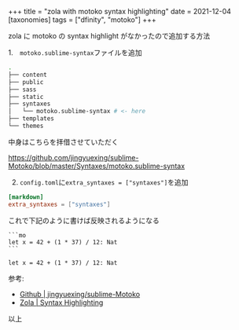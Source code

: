 +++
title = "zola with motoko syntax highlighting"
date = 2021-12-04
[taxonomies]
tags = ["dfinity", "motoko"]
+++

zola に motoko の syntax highlight がなかったので追加する方法

1.　`motoko.sublime-syntax`ファイルを追加

```sh
.
├── content
├── public
├── sass
├── static
├── syntaxes
│   └── motoko.sublime-syntax # <- here
├── templates
└── themes
```

中身はこちらを拝借させていただく

<https://github.com/jingyuexing/sublime-Motoko/blob/master/Syntaxes/motoko.sublime-syntax>

2. `config.toml`に`extra_syntaxes = ["syntaxes"]`を追加

```toml
[markdown]
extra_syntaxes = ["syntaxes"]
```

これで下記のように書けば反映されるようになる

````
```mo
let x = 42 + (1 * 37) / 12: Nat
```
````

```mo
let x = 42 + (1 * 37) / 12: Nat
```

参考:

- [Github | jingyuexing/sublime-Motoko](https://github.com/jingyuexing/sublime-Motoko)
- [Zola | Syntax Highlighting](https://www.getzola.org/documentation/content/syntax-highlighting/)

以上
